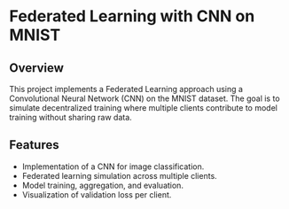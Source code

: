 # Federated Learning with CNN on MNIST

## Overview
This project implements a Federated Learning approach using a Convolutional Neural Network (CNN) on the MNIST dataset. The goal is to simulate decentralized training where multiple clients contribute to model training without sharing raw data.

## Features
- Implementation of a CNN for image classification.
- Federated learning simulation across multiple clients.
- Model training, aggregation, and evaluation.
- Visualization of validation loss per client.
